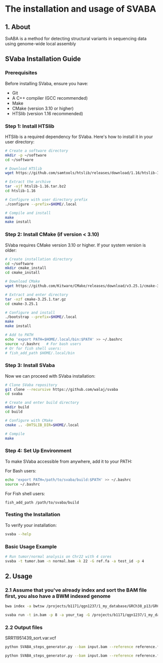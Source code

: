 # The installation and usage of SVABA

## 1. About

SvABA is a method for detecting structural variants in sequencing data using genome-wide local assembly

## SVaba Installation Guide

### Prerequisites

Before installing SVaba, ensure you have:
- Git
- A C++ compiler (GCC recommended)
- Make
- CMake (version 3.10 or higher)
- HTSlib (version 1.16 recommended)

### Step 1: Install HTSlib

HTSlib is a required dependency for SVaba. Here's how to install it in your user directory:

```bash
# Create a software directory
mkdir -p ~/software
cd ~/software

# Download HTSlib
wget https://github.com/samtools/htslib/releases/download/1.16/htslib-1.16.tar.bz2

# Extract the archive
tar -xjf htslib-1.16.tar.bz2
cd htslib-1.16

# Configure with user directory prefix
./configure --prefix=$HOME/.local

# Compile and install
make
make install
```

### Step 2: Install CMake (if version < 3.10)

SVaba requires CMake version 3.10 or higher. If your system version is older:

```bash
# Create installation directory
cd ~/software
mkdir cmake_install
cd cmake_install

# Download CMake
wget https://github.com/Kitware/CMake/releases/download/v3.25.1/cmake-3.25.1.tar.gz

# Extract and enter directory
tar -xzf cmake-3.25.1.tar.gz
cd cmake-3.25.1

# Configure and install
./bootstrap --prefix=$HOME/.local
make
make install

# Add to PATH
echo 'export PATH=$HOME/.local/bin:$PATH' >> ~/.bashrc
source ~/.bashrc   # For bash users
# Or for fish shell users:
# fish_add_path $HOME/.local/bin
```

### Step 3: Install SVaba

Now we can proceed with SVaba installation:

```bash
# Clone SVaba repository
git clone --recursive https://github.com/walaj/svaba
cd svaba

# Create and enter build directory
mkdir build
cd build

# Configure with CMake
cmake .. -DHTSLIB_DIR=$HOME/.local

# Compile
make
```

### Step 4: Set Up Environment

To make SVaba accessible from anywhere, add it to your PATH:

For Bash users:
```bash
echo 'export PATH=/path/to/svaba/build:$PATH' >> ~/.bashrc
source ~/.bashrc
```

For Fish shell users:
```fish
fish_add_path /path/to/svaba/build
```

### Testing the Installation

To verify your installation:

```bash
svaba --help
```

### Basic Usage Example

```bash
# Run tumor/normal analysis on Chr22 with 4 cores
svaba -t tumor.bam -n normal.bam -k 22 -G ref.fa -a test_id -p 4
```

## 2. Usage

### 2.1 Assume that you've already index and sort the BAM file first, you also have a BWM indexed genome

```bash
bwa index -a bwtsw /projects/b1171/qgn1237/1_my_database/GRCh38_p13/GRCh38.p13.genome.fa

svaba run -t in.bam -p 8 -a your_tag -G /projects/b1171/qgn1237/1_my_database/GRCh38_p13/GRCh38.p13.genome.fa
```

### 2.2 Output files

SRR11951439_sort.var.vcf

```bash
python SVABA_steps_generator.py --bam input.bam --reference reference.fa --tag my_analysis

python SVABA_steps_generator.py --bam input.bam --reference reference.fa --tag my_analysis --threads 16 --mem 100G --time 24:00:00
```